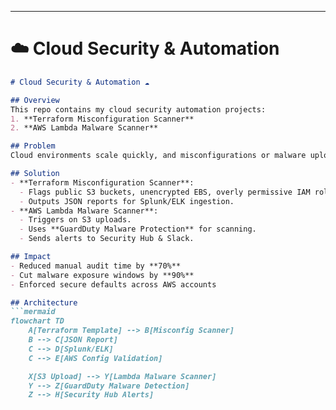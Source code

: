 
---

# ☁️ Cloud Security & Automation  

```markdown
# Cloud Security & Automation ☁️  

## Overview  
This repo contains my cloud security automation projects:  
1. **Terraform Misconfiguration Scanner**  
2. **AWS Lambda Malware Scanner**  

## Problem  
Cloud environments scale quickly, and misconfigurations or malware uploads often go unnoticed.  

## Solution  
- **Terraform Misconfiguration Scanner**:  
  - Flags public S3 buckets, unencrypted EBS, overly permissive IAM roles.  
  - Outputs JSON reports for Splunk/ELK ingestion.  
- **AWS Lambda Malware Scanner**:  
  - Triggers on S3 uploads.  
  - Uses **GuardDuty Malware Protection** for scanning.  
  - Sends alerts to Security Hub & Slack.  

## Impact  
- Reduced manual audit time by **70%**  
- Cut malware exposure windows by **90%**  
- Enforced secure defaults across AWS accounts  

## Architecture  
```mermaid
flowchart TD
    A[Terraform Template] --> B[Misconfig Scanner]
    B --> C[JSON Report]
    C --> D[Splunk/ELK]
    C --> E[AWS Config Validation]

    X[S3 Upload] --> Y[Lambda Malware Scanner]
    Y --> Z[GuardDuty Malware Detection]
    Z --> H[Security Hub Alerts]
